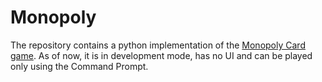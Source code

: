 # Monopoly

The repository contains a python implementation of the [Monopoly Card game](http://monopolydealrules.com/). 
As of now, it is in development mode, has no UI and can be played only using the Command Prompt.
